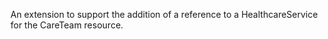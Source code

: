 An extension to support the addition of a reference to a HealthcareService for the CareTeam resource.